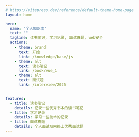 ```yaml
---
# https://vitepress.dev/reference/default-theme-home-page
layout: home

hero:
  name: "个人知识库"
  text: ""
  tagline: 读书笔记, 学习记录, 面试真题, web安全
  actions:
    - theme: brand
      text: 开始
      link: /knowledge/base/js
    - theme: alt
      text: 读书笔记
      link: /book/vue_1
    - theme: alt
      text: 面试题
      link: /interview/2025


features:
  - title: 读书笔记
    details: 记录一些优秀书本的读书笔记
  - title: 学习记录
    details: 学习一些技术的记录
  - title: 面试真题
    details: 个人面试及网络上优秀面试题
---
```


